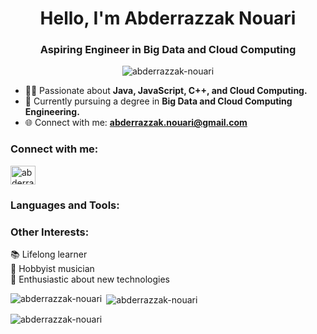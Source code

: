<!DOCTYPE html>
<html lang="en">
<head>
  <meta charset="UTF-8">
  <meta name="viewport" content="width=device-width, initial-scale=1.0">
  <title>Abderrazzak Nouari</title>
</head>
<body>

<h1 align="center">Hello, I'm Abderrazzak Nouari</h1>
<h3 align="center">Aspiring Engineer in Big Data and Cloud Computing</h3>

<p align="center">
  <img src="https://komarev.com/ghpvc/?username=abderrazzaknouari&label=Profile%20views&color=0e75b6&style=flat" alt="abderrazzak-nouari" />
</p>

- 👨‍💻 Passionate about **Java, JavaScript, C++, and Cloud Computing.**
- 💼 Currently pursuing a degree in **Big Data and Cloud Computing Engineering.**
- 🌐 Connect with me: **abderrazzak.nouari@gmail.com**

<h3 align="left">Connect with me:</h3>
<p align="left">
  <a href="https://www.linkedin.com/in/abderrazzak-nouari-9b9533248/" target="_blank">
    <img align="center" src="https://raw.githubusercontent.com/rahuldkjain/github-profile-readme-generator/master/src/images/icons/Social/linked-in-alt.svg" alt="abderrazzak-nouari" height="30" width="40" />
  </a>
</p>

<h3 align="left">Languages and Tools:</h3>
<p align="left">
  <!-- Add icons and links to your preferred programming languages and tools here -->
  <!-- Example: <a href="https://example.com" target="_blank"> <img src="example-icon-url" alt="example" width="40" height="40"/> </a> -->
</p>

<h3 align="left">Other Interests:</h3>
<p align="left">
  📚 Lifelong learner<br>
  🎸 Hobbyist musician<br>
  🌱 Enthusiastic about new technologies<br>
</p>

<p align="center">
  <img align="left" src="https://github-readme-stats.vercel.app/api?username=abderrazzaknouari&theme=tokyonight&show_icons=true&hide_border=true&count_private=true" alt="abderrazzak-nouari" />
</p>
<p>&nbsp;<img align="center" src="https://github-readme-streak-stats.herokuapp.com/?user=abderrazzaknouari&theme=tokyonight&hide_border=true" alt="abderrazzak-nouari" /></p>
<p><img align="center" src="https://github-readme-stats.vercel.app/api/top-langs/?username=abderrazzaknouari&theme=tokyonight&show_icons=true&hide_border=true&layout=compact" alt="abderrazzak-nouari" /></p>

</body>
</html>
